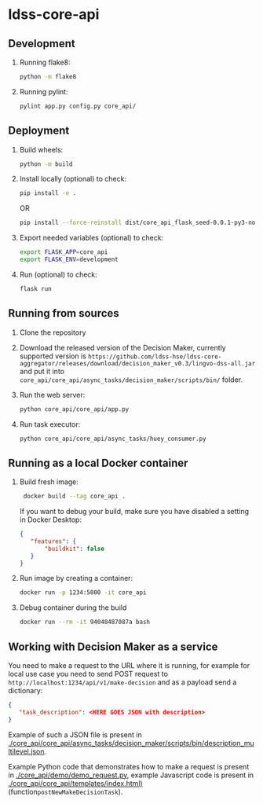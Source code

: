 # ldss-core-api

## Development

1. Running flake8:

   ```bash
   python -m flake8
   ```

1. Running pylint:

   ```bash
   pylint app.py config.py core_api/
   ```

## Deployment

1. Build wheels:

   ```bash
   python -m build
   ```

1. Install locally (optional) to check:

   ```bash
   pip install -e .
   ```
   
   OR
   
   ```bash
   pip install --force-reinstall dist/core_api_flask_seed-0.0.1-py3-none-any.whl
   ```

1. Export needed variables (optional) to check:
   
   ```bash
   export FLASK_APP=core_api
   export FLASK_ENV=development
   ```

1. Run (optional) to check:

   ```bash
   flask run
   ```
   
## Running from sources

1. Clone the repository

2. Download the released version of the Decision Maker, currently supported version is 
   `https://github.com/ldss-hse/ldss-core-aggregator/releases/download/decision_maker_v0.3/lingvo-dss-all.jar` 
   and put it into 
   `core_api/core_api/async_tasks/decision_maker/scripts/bin/` folder.

3. Run the web server:

   ```bash
   python core_api/core_api/app.py
   ```

4. Run task executor:

   ```bash
   python core_api/core_api/async_tasks/huey_consumer.py
   ```

## Running as a local Docker container

1. Build fresh image:
   ```bash
    docker build --tag core_api .
   ```
   If you want to debug your build, make sure you have disabled a setting in Docker Desktop:
   ```json
   {
      "features": {
          "buildkit": false
      }  
   }
   ```

2. Run image by creating a container:
   ```bash
   docker run -p 1234:5000 -it core_api
   ```

3. Debug container during the build
   ```bash
   docker run --rm -it 94048487087a bash
   ```
   
## Working with Decision Maker as a service

You need to make a request to the URL where it is running, for example for local use case you need to send
POST request to `http://localhost:1234/api/v1/make-decision` and as a payload send a dictionary:

```json
{
   "task_description": <HERE GOES JSON with description>
}
```

Example of such a JSON file is present in 
[./core_api/core_api/async_tasks/decision_maker/scripts/bin/description_multilevel.json](./core_api/core_api/async_tasks/decision_maker/scripts/bin/description_multilevel.json).

Example Python code that demonstrates how to make a request is present in 
[./core_api/demo/demo_request.py](./core_api/demo/demo_request.py), example Javascript code is present in
[./core_api/core_api/templates/index.html)](./core_api/core_api/templates/index.html) 
(function`postNewMakeDecisionTask`).
